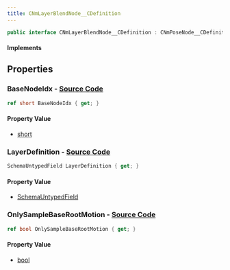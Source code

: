 ```yaml
---
title: CNmLayerBlendNode__CDefinition
---
```


```csharp
public interface CNmLayerBlendNode__CDefinition : CNmPoseNode__CDefinition, CNmGraphNode__CDefinition, ISchemaClass<CNmGraphNode__CDefinition>, ISchemaClass<CNmPoseNode__CDefinition>, ISchemaClass<CNmLayerBlendNode__CDefinition>, ISchemaField, ISchemaClass, INativeHandle
```

#### Implements

## Properties

### **BaseNodeIdx** - [Source Code](https://github.com/swiftly-solution/swiftlys2/blob/main/managed/src/SwiftlyS2.Generated/Schemas/Interfaces/CNmLayerBlendNode__CDefinition.cs#L16)

```csharp
ref short BaseNodeIdx { get; }
```

#### Property Value

- [short](https://learn.microsoft.com/dotnet/api/system.int16)

### **LayerDefinition** - [Source Code](https://github.com/swiftly-solution/swiftlys2/blob/main/managed/src/SwiftlyS2.Generated/Schemas/Interfaces/CNmLayerBlendNode__CDefinition.cs#L21)

```csharp
SchemaUntypedField LayerDefinition { get; }
```

#### Property Value

- [SchemaUntypedField](/docs/api/shared/schemas/schemauntypedfield)

### **OnlySampleBaseRootMotion** - [Source Code](https://github.com/swiftly-solution/swiftlys2/blob/main/managed/src/SwiftlyS2.Generated/Schemas/Interfaces/CNmLayerBlendNode__CDefinition.cs#L18)

```csharp
ref bool OnlySampleBaseRootMotion { get; }
```

#### Property Value

- [bool](https://learn.microsoft.com/dotnet/api/system.boolean)

